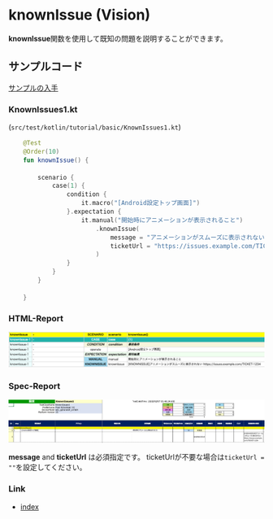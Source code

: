 # knownIssue (Vision)

**knownIssue**関数を使用して既知の問題を説明することができます。

## サンプルコード

[サンプルの入手](../../../getting_samples_ja.md)

### KnownIssues1.kt

(`src/test/kotlin/tutorial/basic/KnownIssues1.kt`)

```kotlin
    @Test
    @Order(10)
    fun knownIssue() {

        scenario {
            case(1) {
                condition {
                    it.macro("[Android設定トップ画面]")
                }.expectation {
                    it.manual("開始時にアニメーションが表示されること")
                        .knownIssue(
                            message = "アニメーションがスムーズに表示されない",
                            ticketUrl = "https://issues.example.com/TICKET-1234"
                        )
                }
            }
        }

    }
```

### HTML-Report

![](_images/known_issue_html_report_ja.png)

### Spec-Report

![](_images/known_issue_speec_report_ja.png)

**message** and **ticketUrl** は必須指定です。 ticketUrlが不要な場合は`ticketUrl = ""`を設定してください。

### Link

- [index](../../../../index_ja.md)
